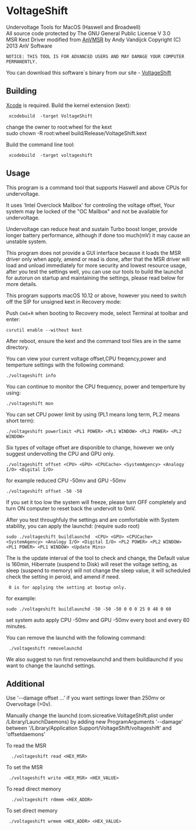 # VoltageShift 
Undervoltage Tools for MacOS (Haswell and Broadwell)<br />
All source code protected by      The GNU General Public License V 3.0   <br />
MSR Kext Driver modified from 
[AnVMSR](http://www.insanelymac.com/forum/topic/291833-anvmsr-v10-tool-and-driver-to-read-from-or-write-to-cpu-msr-registers/)
by  Andy Vandijck Copyright (C) 2013 AnV Software

    NOTICE: THIS TOOL IS FOR ADVANCED USERS AND MAY DAMAGE YOUR COMPUTER PERMANENTLY. 

You can download this software´s binary from our site -
[VoltageShift](http://sitechprog.blogspot.com/2017/06/voltageshift.html)

Building
--------
[Xcode](https://developer.apple.com/xcode/) is required. 
Build the kernel extension (kext):

     xcodebuild  -target VoltageShift
     
change the owner to root:wheel for the kext <br />
      sudo chown -R root:wheel build/Release/VoltageShift.kext
    
Build the command line tool:

     xcodebuild  -target voltageshift
     
   

Usage
--------
This program is a command tool that supports Haswell and above CPUs for undervoltage.

It uses 'Intel Overclock Mailbox' for controling the voltage offset, 
Your system may be locked of the "OC Mailbox" and not be available for undervoltage.

Undervoltage can reduce heat and sustain Turbo boost longer, provide longer battery performance, although if done too much(mV) it may cause an unstable system.

This program does not provide a GUI interface because it loads the MSR driver only when apply, amend or read is done, after that the MSR driver will load and unload immediately for more security and lowest resource usage, after you test the settings well, you can use our tools to build the launchd for autorun on startup and maintaining the settings, please read below for more details. 

This program supports macOS 10.12 or above, however you need to switch off the SIP for unsigned kext in Recovery mode:

Push `Cmd`+`R` when booting to Recovery mode, select Terminal at toolbar and enter: 
    
    csrutil enable --without kext
    
After reboot, ensure the kext and the command tool files are in the same directory.


You can view your current voltage offset,CPU freqency,power and temperture settings with the following command:

    ./voltageshift info
    
You can continue to monitor the CPU frequency, power and temperture by using:

    ./voltageshift mon
    
You can set CPU power limit by using (PL1 means long term, PL2 means short term):

    ./voltageshift powerlimit <PL1 POWER> <PL1 WINDOW> <PL2 POWER> <PL2 WINDOW>

Six types of voltage offset are disponible to change, however we only suggest undervolting the CPU and GPU only.

    ./voltageshift offset <CPU> <GPU> <CPUCache> <SystemAgency> <Analogy I/O> <Digital I/O>
    
for example reduced CPU -50mv and GPU -50mv

    ./voltageshift offset -50 -50

If you set it too low the system will freeze, please turn OFF completely and turn ON computer to reset back the undervolt to 0mV.

After you test throughfuly the settings and are comfortable with System stability, you can apply the launchd: (require sudo root)

    sudo ./voltageshift buildlaunchd  <CPU> <GPU> <CPUCache> <SystemAgency> <Analogy I/O> <Digital I/O> <PL2 POWER> <PL2 WINDOW> <PL1 POWER> <PL1 WINDOW> <Update Mins>

The <Update Mins> is the update interval of the tool to check and change, the Default value is 160min, Hibernate (suspend to Disk) will reset the voltage setting, as sleep (suspend to memory) will not change the sleep value, it will scheduled check the setting in peroid, and amend if need.

     0 is for applying the setting at bootup only.

    
for example:

    sudo ./voltageshift buildlaunchd -50 -50 -50 0 0 0 25 0 48 0 60

set system auto apply CPU -50mv and GPU -50mv every boot and every 60 minutes.


You can remove the launchd with the following command:

     ./voltageshift removelaunchd
     
     
We also suggest to run first removelaunchd and them buildlaunchd if you want to change the launchd settings. 


Additional
--------

   Use '--damage offset ...' if you want settings lower than 250mv or Overvoltage (>0v).
   
   Manually change the launchd (com.sicreative.VoltageShift.plist under /Library/LaunchDaemons)
   by adding new ProgramArguments '--damage' between 
   '/Library/Application Support/VoltageShift/voltageshift' and 'offsetdaemons'
   
   
   
   
   To read the MSR 
   
      ./voltageshift read <HEX_MSR>
      
   To set the MSR
   
     ./voltageshift write <HEX_MSR> <HEX_VALUE>

   To read direct memory

      ./voltageshift rdmem <HEX_ADDR>
 
   To set direct memory
   
     ./voltageshift wrmem <HEX_ADDR> <HEX_VALUE>


    




